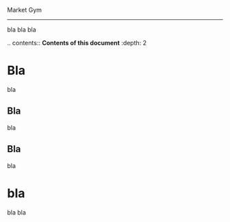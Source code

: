 Market Gym
*******


bla bla bla

.. contents:: **Contents of this document**
    :depth: 2

Bla
===

bla

Bla
---

bla

Bla
---

bla

bla
===

bla bla
